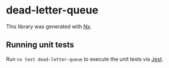 # dead-letter-queue

This library was generated with [Nx](https://nx.dev).

## Running unit tests

Run `nx test dead-letter-queue` to execute the unit tests via [Jest](https://jestjs.io).
